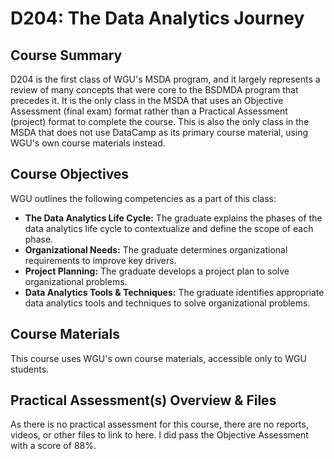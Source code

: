 # D204: The Data Analytics Journey

## Course Summary

D204 is the first class of WGU's MSDA program, and it largely represents a review of many concepts that were core to the BSDMDA program that precedes it. It is the only class in the MSDA that uses an Objective Assessment (final exam) format rather than a Practical Assessment (project) format to complete the course. This is also the only class in the MSDA that does not use DataCamp as its primary course material, using WGU's own course materials instead. 

## Course Objectives

WGU outlines the following competencies as a part of this class:
- **The Data Analytics Life Cycle:** The graduate explains the phases of the data analytics life cycle to contextualize and define the scope of each phase.
- **Organizational Needs:** The graduate determines organizational requirements to improve key drivers.
- **Project Planning:** The graduate develops a project plan to solve organizational problems.
- **Data Analytics Tools & Techniques:** The graduate identifies appropriate data analytics tools and techniques to solve organizational problems.

## Course Materials

This course uses WGU's own course materials, accessible only to WGU students. 

## Practical Assessment(s) Overview & Files

As there is no practical assessment for this course, there are no reports, videos, or other files to link to here. I did pass the Objective Assessment with a score of 88%. 